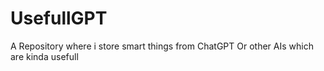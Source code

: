 # UsefullGPT
A Repository where i store smart things from ChatGPT Or other AIs which are kinda usefull



